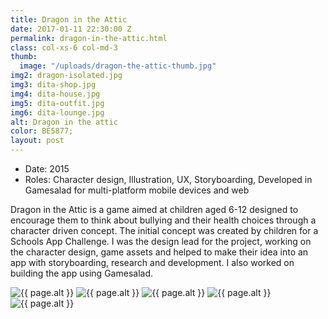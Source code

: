```yaml
---
title: Dragon in the Attic
date: 2017-01-11 22:30:00 Z
permalink: dragon-in-the-attic.html
class: col-xs-6 col-md-3
thumb:
  image: "/uploads/dragon-the-attic-thumb.jpg"
img2: dragon-isolated.jpg
img3: dita-shop.jpg
img4: dita-house.jpg
img5: dita-outfit.jpg
img6: dita-lounge.jpg
alt: Dragon in the attic
color: BE5877;
layout: post
---
```


<ul class="list-tools" style="color:#{{ page.color }}">
  <li>Date: 2015</li>
  <li>Roles: Character design, Illustration, UX, Storyboarding, Developed in Gamesalad for multi-platform mobile devices and web</li>
</ul>

<p class="lead">Dragon in the Attic is a game aimed at children aged 6-12 designed to encourage them to think about bullying and their health choices through a character driven concept. The initial concept was created by children for a Schools App Challenge. I was the design lead for the project, working on the character design, game assets and helped to make their idea into an app with storyboarding, research and development. I also worked on building the app using Gamesalad.</p>


<div class="project__images">
  <img class="col-sm-6 col-sm-offset-3"  src="{{ site.baseurl }}/img/portfolio/{{ page.img2 }}" alt="{{ page.alt }}">
  <img class="col-sm-6" src="{{ site.baseurl }}/img/portfolio/{{ page.img3 }}" alt="{{ page.alt }}">
  <img class="col-sm-6 " src="{{ site.baseurl }}/img/portfolio/{{ page.img4 }}" alt="{{ page.alt }}">
  <img class="col-sm-6 " src="{{ site.baseurl }}/img/portfolio/{{ page.img5 }}" alt="{{ page.alt }}">
  <img class="col-sm-6 " src="{{ site.baseurl }}/img/portfolio/{{ page.img6 }}" alt="{{ page.alt }}">
</div>
